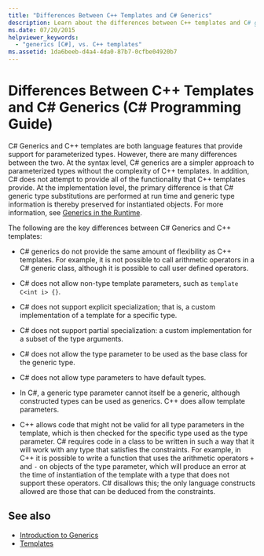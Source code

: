 ```yaml
---
title: "Differences Between C++ Templates and C# Generics"
description: Learn about the differences between C++ templates and C# generics. Both are language features that provide support for parameterized types.
ms.date: 07/20/2015
helpviewer_keywords:
  - "generics [C#], vs. C++ templates"
ms.assetid: 1da6beeb-d4a4-4da0-87b7-0cfbe04920b7
---
```

# Differences Between C++ Templates and C# Generics (C# Programming Guide)

C# Generics and C++ templates are both language features that provide support for parameterized types. However, there are many differences between the two. At the syntax level, C# generics are a simpler approach to parameterized types without the complexity of C++ templates. In addition, C# does not attempt to provide all of the functionality that C++ templates provide. At the implementation level, the primary difference is that C# generic type substitutions are performed at run time and generic type information is thereby preserved for instantiated objects. For more information, see [Generics in the Runtime](./generics-in-the-run-time.md).

 The following are the key differences between C# Generics and C++ templates:

- C# generics do not provide the same amount of flexibility as C++ templates. For example, it is not possible to call arithmetic operators in a C# generic class, although it is possible to call user defined operators.

- C# does not allow non-type template parameters, such as `template C<int i> {}`.

- C# does not support explicit specialization; that is, a custom implementation of a template for a specific type.

- C# does not support partial specialization: a custom implementation for a subset of the type arguments.

- C# does not allow the type parameter to be used as the base class for the generic type.

- C# does not allow type parameters to have default types.

- In C#, a generic type parameter cannot itself be a generic, although constructed types can be used as generics. C++ does allow template parameters.

- C++ allows code that might not be valid for all type parameters in the template, which is then checked for the specific type used as the type parameter. C# requires code in a class to be written in such a way that it will work with any type that satisfies the constraints. For example, in C++ it is possible to write a function that uses the arithmetic operators `+` and `-` on objects of the type parameter, which will produce an error at the time of instantiation of the template with a type that does not support these operators. C# disallows this; the only language constructs allowed are those that can be deduced from the constraints.

## See also

- [Introduction to Generics](../../fundamentals/types/generics.md)
- [Templates](/cpp/cpp/templates-cpp)
